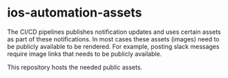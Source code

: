 # ios-automation-assets
The CI/CD pipelines publishes notification updates and uses certain assets as part of these notifications. 
In most cases these assets (images) need to be publicly available to be rendered. 
For example, posting slack messages require image links that needs to be publicly available. 

This repository hosts the needed public assets. 
